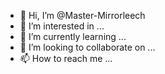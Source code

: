 - 👋 Hi, I’m @Master-Mirrorleech
- 👀 I’m interested in ...
- 🌱 I’m currently learning ...
- 💞️ I’m looking to collaborate on ...
- 📫 How to reach me ...

<!---
Master-Mirrorleech/Master-Mirrorleech is a ✨ special ✨ repository because its `README.md` (this file) appears on your GitHub profile.
You can click the Preview link to take a look at your changes.
--->
